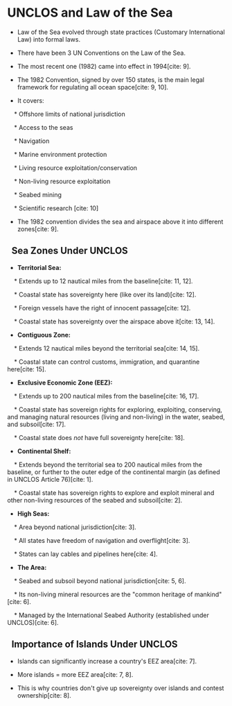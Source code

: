# UNCLOS and Law of the Sea

  

* Law of the Sea evolved through state practices (Customary International Law) into formal laws.

* There have been 3 UN Conventions on the Law of the Sea.

* The most recent one (1982) came into effect in 1994[cite: 9].

* The 1982 Convention, signed by over 150 states, is the main legal framework for regulating all ocean space[cite: 9, 10].

* It covers:

    * Offshore limits of national jurisdiction

    * Access to the seas

    * Navigation

    * Marine environment protection

    * Living resource exploitation/conservation

    * Non-living resource exploitation

    * Seabed mining

    * Scientific research [cite: 10]

* The 1982 convention divides the sea and airspace above it into different zones[cite: 9].

  

##   Sea Zones Under UNCLOS

  

* **Territorial Sea:**

    * Extends up to 12 nautical miles from the baseline[cite: 11, 12].

    * Coastal state has sovereignty here (like over its land)[cite: 12].

    * Foreign vessels have the right of innocent passage[cite: 12].

    * Coastal state has sovereignty over the airspace above it[cite: 13, 14].

* **Contiguous Zone:**

    * Extends 12 nautical miles beyond the territorial sea[cite: 14, 15].

    * Coastal state can control customs, immigration, and quarantine here[cite: 15].

* **Exclusive Economic Zone (EEZ):**

    * Extends up to 200 nautical miles from the baseline[cite: 16, 17].

    * Coastal state has sovereign rights for exploring, exploiting, conserving, and managing natural resources (living and non-living) in the water, seabed, and subsoil[cite: 17].

    * Coastal state does *not* have full sovereignty here[cite: 18].

* **Continental Shelf:**

    * Extends beyond the territorial sea to 200 nautical miles from the baseline, or further to the outer edge of the continental margin (as defined in UNCLOS Article 76)[cite: 1].

    * Coastal state has sovereign rights to explore and exploit mineral and other non-living resources of the seabed and subsoil[cite: 2].

* **High Seas:**

    * Area beyond national jurisdiction[cite: 3].

    * All states have freedom of navigation and overflight[cite: 3].

    * States can lay cables and pipelines here[cite: 4].

* **The Area:**

    * Seabed and subsoil beyond national jurisdiction[cite: 5, 6].

    * Its non-living mineral resources are the "common heritage of mankind"[cite: 6].

    * Managed by the International Seabed Authority (established under UNCLOS)[cite: 6].

  

##   Importance of Islands Under UNCLOS

  

* Islands can significantly increase a country's EEZ area[cite: 7].

* More islands = more EEZ area[cite: 7, 8].

* This is why countries don't give up sovereignty over islands and contest ownership[cite: 8].
